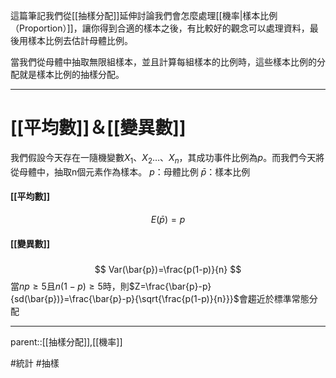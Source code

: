這篇筆記我們從[[抽樣分配]]延伸討論我們會怎麼處理[[機率|樣本比例（Proportion）]]，讓你得到合適的樣本之後，有比較好的觀念可以處理資料，最後用樣本比例去估計母體比例。

當我們從母體中抽取無限組樣本，並且計算每組樣本的比例時，這些樣本比例的分配就是樣本比例的抽樣分配。
- - -
# [[平均數]]＆[[變異數]]
我們假設今天存在一隨機變數$X_1、X_2\ldots、X_n$，其成功事件比例為$p$。而我們今天將從母體中，抽取n個元素作為樣本。
$p$：母體比例
$\bar{p}$：樣本比例
#### [[平均數]]
$$E(\bar{p})=p$$

#### [[變異數]]
##### 
$$
Var(\bar{p})=\frac{p(1-p)}{n}
$$
當$np\geq 5$且$n(1-p)\geq 5$時，則$Z=\frac{\bar{p}-p}{sd(\bar{p})}=\frac{\bar{p}-p}{\sqrt{\frac{p(1-p)}{n}}}$會趨近於標準常態分配
- - -
parent::[[抽樣分配]],[[機率]]

#統計 #抽樣 